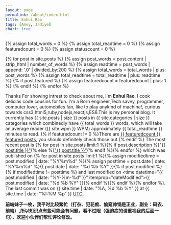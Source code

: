 ```yaml
---
layout: page
permalink: /about/index.html
title: Enhui Rao
tags: [Amey, Jadiye]
chart: true
---
```


{% assign total_words = 0 %}
{% assign total_readtime = 0 %}
{% assign featuredcount = 0 %}
{% assign statuscount = 0 %}

{% for post in site.posts %}
    {% assign post_words = post.content | strip_html | number_of_words %}
    {% assign readtime = post_words | append: '.0' | divided_by:200 %}
    {% assign total_words = total_words | plus: post_words %}
    {% assign total_readtime = total_readtime | plus: readtime %}
    {% if post.featured %}
    {% assign featuredcount = featuredcount | plus: 1 %}
    {% endif %}
{% endfor %}

Thanks For showing intrest to check about me, i'm **Enhui Rao**. I cook delicias code cousins for fun. I'm a Born engineer,Tech savvy, programmer, computer lover, automobiles fan, like to play anykind of machine!, curious towards css3,html5,ruby,nodejs,reactjs,ES6.This is my personal blog. It currently has {{ site.posts | size }} posts in {{ site.categories | size }} categories which combinedly have {{ total_words }} words, which will take an average reader ({{ site.wpm }} WPM) approximately <span class="time">{{ total_readtime }}</span> minutes to read. {% if featuredcount != 0 %}There are <a href="{{ site.url }}/featured">{{ featuredcount }} featured posts</a>, you should definitely check those out.{% endif %} The most recent post is {% for post in site.posts limit:1 %}{% if post.description %}<a href="{{ site.url }}{{ post.url }}" title="{{ post.description }}">"{{ post.title }}"</a>{% else %}<a href="{{ site.url }}{{ post.url }}" title="{{ post.description }}" title="Read more about {{ post.title }}">"{{ post.title }}"</a>{% endif %}{% endfor %} which was published on {% for post in site.posts limit:1 %}{% assign modifiedtime = post.modified | date: "%Y%m%d" %}{% assign posttime = post.date | date: "%Y%m%d" %}<time datetime="{{ post.date | date_to_xmlschema }}" class="post-time">{{ post.date | date: "%d %b %Y" }}</time>{% if post.modified %}{% if modifiedtime != posttime %} and last modified on <time datetime="{{ post.modified | date: "%Y-%m-%d" }}" itemprop="dateModified">{{ post.modified | date: "%d %b %Y" }}</time>{% endif %}{% endif %}{% endfor %}. The last commit was on {{ site.time | date: "%A, %d %b %Y" }} at {{ site.time | date: "%I:%M %p" }} [UTC](http://en.wikipedia.org/wiki/Coordinated_Universal_Time "Temps Universel Coordonné").

**前端妹子一枚，我平时比较繁忙（打杂、犯花痴、偷窥帅锅是正业，副业：码农、前端）,所以知识点有些可能会有问题，看不过眼（强迫症的请重视我的后面一句），欢迎小伙伴们帮忙评论修改。**

